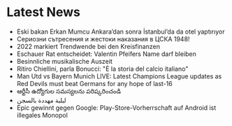 # Latest News
-  Eski bakan Erkan Mumcu Ankara’dan sonra İstanbul’da da otel yaptırıyor
-  Сериозни сътресения и жестоки наказания в ЦСКА 1948!
-  2022 markiert Trendwende bei den Kreisfinanzen
-  Eschauer Rat entscheidet: Valentin Pfeifers Name darf bleiben
-  Besinnliche musikalische Auszeit
-  Ritiro Chiellini, parla Bonucci: "È la storia del calcio italiano"
-  Man Utd vs Bayern Munich LIVE: Latest Champions League updates as Red Devils must beat Germans for any hope of last-16
-  ఆర్టీసీ ఉద్యోగుల సమస్యలను పరిష్కరించండి
-  لبلبة مهددة بالسجن
-  Epic gewinnt gegen Google: Play-Store-Vorherrschaft auf Android ist illegales Monopol
